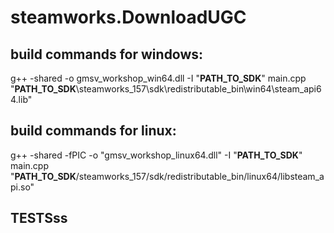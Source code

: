 # steamworks.DownloadUGC


## build commands for windows:

g++ -shared -o gmsv_workshop_win64.dll -I "**PATH_TO_SDK**" main.cpp "**PATH_TO_SDK**\steamworks_157\sdk\redistributable_bin\win64\steam_api64.lib"


## build commands for linux:

g++ -shared -fPIC -o "gmsv_workshop_linux64.dll" -I "**PATH_TO_SDK**" main.cpp "**PATH_TO_SDK**/steamworks_157/sdk/redistributable_bin/linux64/libsteam_api.so"

## TESTSss